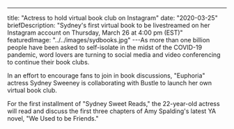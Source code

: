 ---

title: "Actress to hold virtual book club on Instagram"
date: "2020-03-25"
briefDescription: "Sydney's first virtual book to be livestreamed on her Instagram account on Thursday, March 26 at 4:00 pm (EST)"
featuredImage: "../../images/sydbooks.jpg"
---As more than one billion people have been asked to self-isolate in the midst of the COVID-19 pandemic, word lovers are turning to social media and video conferencing to continue their book clubs.

In an effort to encourage fans to join in book discussions, "Euphoria" actress Sydney Sweeney is collaborating with Bustle to launch her own virtual book club.

For the first installment of "Sydney Sweet Reads," the 22-year-old actress will read and discuss the first three chapters of Amy Spalding's latest YA novel, "We Used to be Friends."
